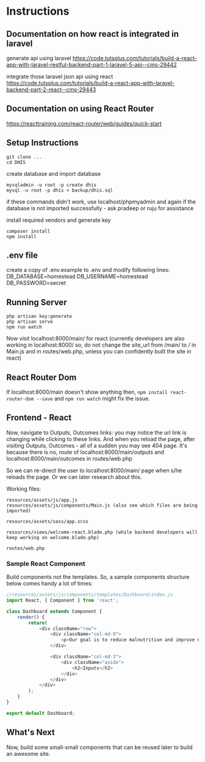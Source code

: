 # Instructions

## Documentation on how react is integrated in laravel
generate api using laravel
https://code.tutsplus.com/tutorials/build-a-react-app-with-laravel-restful-backend-part-1-laravel-5-api--cms-29442

integrate those laravel json api using react
https://code.tutsplus.com/tutorials/build-a-react-app-with-laravel-backend-part-2-react--cms-29443

## Documentation on using React Router
https://reacttraining.com/react-router/web/guides/quick-start

## Setup Instructions
```
git clone ...
cd DHIS
```

create database and import database
```
mysqladmin -u root -p create dhis
mysql -u root -p dhis < backup/dhis.sql
```
if these commands didn't work, use localhost/phpmyadmin
and again if the database is not imported successfully - ask pradeep or ruju for assistance

install required vendors and generate key
```
composer install
npm install
```

## .env file
create a copy of .env.example to .env and modify following lines:
DB_DATABASE=homestead
DB_USERNAME=homestead
DB_PASSWORD=secret

## Running Server
```
php artisan key:generate
php artisan serve
npm run watch
```
Now visit localhost:8000/main/ for react (currently developers are also working in localhost:8000/ so, do not change the site_url from /main/ to / in Main.js and in routes/web.php, unless you can confidently built the site in react)

## React Router Dom
If localhost:8000/main doesn't show anything then,
`npm install react-router-dom --save` and `npm run watch` might fix the issue.

## Frontend - React
Now, navigate to Outputs, Outcomes links: you may notice the url link is changing while clicking to these links. And when you reload the page, after visiting Outputs, Outcomes - all of a sudden you may see 404 page. It's because there is no, route of localhost:8000/main/outputs and localhost:8000/main/outcomes in routes/web.php

So we can re-direct the user to localhost:8000/main/ page when s/he reloads the page. Or we can later research about this.

Working files: 
```
resources/assets/js/app.js
resources/assets/js/components/Main.js (also see which files are being imported)

resources/assets/sass/app.scss

resources/views/welcome-react.blade.php (while backend developers will keep working on welcome.blade.php)

routes/web.php
```

### Sample React Component
Build components not the templates. So, a sample components structure below comes handy a lot of times:
```js
//resources/assets/js/components/templates/Dashboard/index.js
import React, { Component } from 'react';

class Dashboard extends Component {
	render() {
		return(
			<div className="row">
				<div className="col-md-9">
					<p>Our goal is to reduce malnutrition and improve nutritional status of  the peoples of Bangladesh with special emphasis to the children, adolescents, pregnant & lactating women, elderly, poor and underserved population of both rural and urban area in line with National Nutrition Policy 2015.</p>
				</div>

				<div className="col-md-3">
					<div className="aside">
						<h2>Inputs</h2>
					</div>
				</div>
			</div>
		);
	}
}

export default Dashboard;
```

## What's Next
Now, build some small-small components that can be reused later to build an awesome site. 
